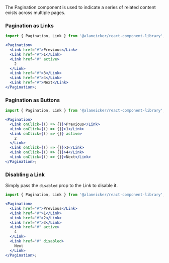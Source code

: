 The Pagination component is used to indicate a series of related content exists across multiple pages.

### Pagination as Links

```jsx
import { Pagination, Link } from '@alaneicker/react-component-library';

<Pagination>
  <Link href="#">Previous</Link>
  <Link href="#">1</Link>
  <Link href="#" active>
    2
  </Link>
  <Link href="#">3</Link>
  <Link href="#">4</Link>
  <Link href="#">Next</Link>
</Pagination>;
```

### Pagination as Buttons

```jsx
import { Pagination, Link } from '@alaneicker/react-component-library';

<Pagination>
  <Link onClick={() => {}}>Previous</Link>
  <Link onClick={() => {}}>1</Link>
  <Link onClick={() => {}} active>
    2
  </Link>
  <Link onClick={() => {}}>3</Link>
  <Link onClick={() => {}}>4</Link>
  <Link onClick={() => {}}>Next</Link>
</Pagination>;
```

### Disabling a Link

Simply pass the `disabled` prop to the Link to disable it.

```jsx
import { Pagination, Link } from '@alaneicker/react-component-library';

<Pagination>
  <Link href="#">Previous</Link>
  <Link href="#">1</Link>
  <Link href="#">2</Link>
  <Link href="#">3</Link>
  <Link href="#" active>
    4
  </Link>
  <Link href="#" disabled>
    Next
  </Link>
</Pagination>;
```

